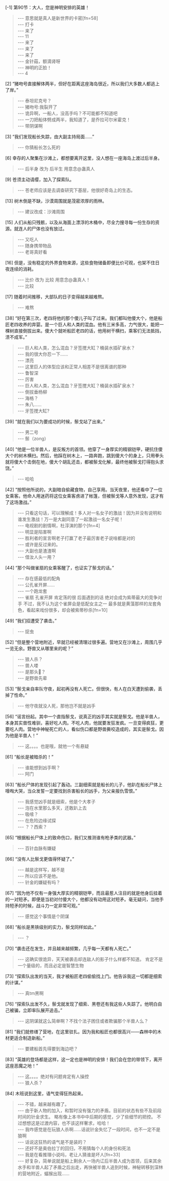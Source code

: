 
[-1] 第90节：大人，您是神明安排的英雄！
>--- 意思就是真人是新世界的卡密[fn=58]<br>
>--- 打卡<br>
>--- 来了<br>
>--- 11<br>
>--- 来了<br>
>--- 来了<br>
>--- 来了<br>
>--- 金针菇，额滴肾呀<br>
>--- 神明的正脸！<br>
>--- 4<br>

[2] “猪吻号直接解体两半，但好在距离这座海岛很近，所以我们大多数人都逃上了岸。”
>--- 泰坦尼克号？<br>
>--- 猪吻号:我裂开了<br>
>--- 诡异啊，一船人，没高手吗？不可能都不知道吧<br>
>--- 一刀把船体劈成两半，我知道了，是乔拉可尔米霍克！<br>
>--- 带阴谋啊<br>

[3] “我们发现船长失踪，由大副主持局面……”
>--- 你猜船长怎么死的<br>

[6] 幸存的人聚集在沙滩上，都想要离开这里，没人想在一座海岛上渡过后半身。
>--- 后半身  改为  后半生    用意念@蛊真人<br>

[9] 苍须主动请缨，加入了探索队。
>--- 苍老师应该是去调查研究下基层，他很好奇岛上的生态。<br>

[13] 树木倒是不缺，沙漠周围就是茂密浓厚的雨林。
>--- 建议改成：沙滩周围<br>

[15] 人们从船只残骸，以及从海面上漂浮的木桶中，尽全力搜寻每一份生存的资源。就连人的尸体也没有放过。
>--- 又吃人<br>
>--- 随身携带物品<br>
>--- 老哥真好看<br>

[16] 但是，没有稳定的外界食物来源，这些食物储备即便比价可观，也架不住日夜连续的消耗。
>--- 比价   改为   比较   用意念@蛊真人！<br>
>--- 比较<br>

[17] 随着时间推移，大部队的日子变得越来越难熬。
>--- 难熬<br>

[38] “好在第三次，老四将他的那个傻儿子叫了过来。我们都叫他傻大个，他是船匠老四收养的弃婴。是一个巨人和人类的混血。他有三米多高，力气很大，能把一棵树直接倒拔出来。傻大个就听船匠老四的话，他用树干横扫，乘客们无法抵挡，溃不成军。”
>--- 巨人和人类，怎么混血？牙签搅大缸？桶装水插矿泉水？<br>
>--- 我的很大你忍一下……<br>
>--- 漂亮<br>
>--- 这里巨人的体型应该和正常人相差不是很离谱的那种<br>
>--- 鲁智深<br>
>--- 厉害<br>
>--- 巨人和人类，怎么混血？牙签搅大缸？桶装水插矿泉水？<br>
>--- 倒拔垂杨柳<br>
>--- 海格？<br>
>--- 朱八……<br>
>--- 牙签搅大缸?<br>

[39] “就在我们以为要成功的时候，鬃戈站了出来。”
>--- 男二号<br>
>--- 鬃（zong）<br>

[40] “他是一位半兽人，是反叛方的首领。他穿了一身厚实的精钢铠甲，硬抗住傻大个的树木横扫。然后，他踩在树木上，一路奔跑，跳到傻大个的身上，只用拳头就将傻大个击倒在地，傻大个胡乱还击，都被鬃戈化解，最终他被鬃戈打得抱头求饶。”
>--- 哈哈<br>

[42] “按照他所说的，大副暗自偷藏食物，自己享用。当天夜里，他还看中了一位女乘客。他命人用迷药将这位女乘客虏进了帐篷，但被鬃戈等人意外发现，这才有了这场激战。”
>--- 只看这句话，可以理解成！多人对一名女子的激战！因为并没有说明和谁发生激战！万一是大副同意了一起激战一名女子呢！<br>
>--- 电视剧的剧情啊，杜淳演的那个[fn=4]<br>
>--- 明显是陷害啊<br>
>--- 胜利者的宣言啊老子打赢了老子最厉害老子说啥都是对的<br>
>--- 或许是反过来的。<br>
>--- 大副也是渣渣啊<br>
>--- 借汝人头一用？<br>

[44] “那个叫做雀扇的女乘客醒了，也证实了鬃戈的话。”
>--- 存在感最低的配角<br>
>--- 公孔雀开屏……<br>
>--- 一个跑龙套<br>
>--- 雀扇
孔雀开屏
肯定荡的很
后面遇到的话
绝对会成为紫蒂最大的竞争对手
不过，我不认为这个雀屏会是低配女主之一
最多就是黄藻那样的龙套角色，看起来戏份很多，却会被紫蒂秒杀[fn=10]<br>

[49] “我们招遭受了袭击。”
>--- 捉虫<br>

[52] “但是整个营地附近，早就已经被清理过很多遍。营地又在沙滩上，周围几乎一览无余。野兽又从哪里来的呢？”
>--- 狼人杀？<br>
>--- 兽人喽<br>
>--- 是那头🐺？<br>
>--- 是野兽先辈<br>

[53] “鬃戈亲自率队守夜，起初再没有人死亡。但很快，有人在白天遭到偷袭，丢掉了性命。”
>--- 他守夜就没人死，那他岂不就是凶手<br>

[56] “谣言纷起。其中一个直指鬃戈，说真正的凶手其实就是鬃戈。他是半兽人，本身其实兽性难驯，喜好吃人肉。不吃人肉，他就要发狂发疯。一旦变得疯狂，更要吃人肉。营地中神秘死亡的人，看似伤口都是野兽撕咬造成的，其实是鬃戈。因为他是半兽人！”
>--- 这。。。。也是哦，就他一个有悬疑<br>

[61] “船长是被暗杀的！”
>--- 谁能想到凶手啊？<br>
>--- 阿门<br>

[63] “船长尸体的发现引起了轰动。三副细索就是船长的儿子，他趴在船长尸体上嚎啕大哭，当众发誓一定要找到杀害船长的凶手，为父亲报仇雪恨。”
>--- 我感觉凶手就是细索，他是个大孝子<br>
>--- 泡在水里那么多天，还敢趴上去<br>
>--- 吸嗦？<br>
>--- 在危险边缘试探<br>
>--- ？？西索？<br>

[65] “根据船长尸体上的致命伤口，我们又推测谁有枪矛类的武器。”
>--- 百针血脉有嫌疑<br>

[66] “没有人比鬃戈更值得怀疑了。”
>--- 越是这样写，越不是<br>
>--- 所以应该不是他。<br>
>--- 针金的嫌疑有吗？<br>

[67] “因为他不仅有一身强大厚实的精钢铠甲，而且最惹人注目的就是他身后挂着的一对短矛。即便是当初对付傻大个，他都没有动用这对短矛。毫无疑问，当他手持短矛的时候，战斗力一定非常可观。”
>--- 感觉这个事情是个阴谋<br>

[68] “船长是黑铁级别的实力，鬃戈同样如此。”
>--- ？<br>

[70] “袭击还在发生，并且越来越频繁，几乎每一天都有人死亡。”
>--- 这确实很诡异，天天被袭击却连敌人的影子什么样都不知道。
肯定不是一个量级的，而且必定是智慧生物<br>

[73] “探索队出发的当天，我才被船匠老四偷偷找上门。他告诉我这一切都是细索的计谋。”
>--- 真tm黑啊<br>

[76] “探索队出发不久，鬃戈就发现了细索、黑卷还有我这些人失踪了。他明白自己被骗，立即率队展开追击。”
>--- 这阴谋就这么简单啊？不找个法子困住或者欺骗那个半兽人么？<br>

[81] “我们就修缮了营地，在这里驻扎。因为我和船匠也都很高兴——森林中的木材更适合制造新船。”
>--- 要建船首先得要到海边吧？<br>

[83] “英雄的登场都是这样，这一定也是神明的安排！我们会在您的带领下，离开这座恶魔之地！”
>--- 这。。。。绝对有问题肯定有人操控<br>
>--- 狼人杀？<br>

[84] 木班说到这里，语气变得狂热起来。
>--- 不错，越来越有趣了。<br>
>--- 由于新人物的加入，和暂时没有强力的矛盾。目前的状态有些不及前段时间的针金求生。
略有像上本书中中后期的感觉，少了些细节的把控。
不过想想这是过渡内容，也不该这样奢求，哈哈！<br>
>--- 我咋感觉是在玩狼人杀啊……话说针金失忆了一段时间，也不一定不是狼啊<br>
>--- 话说这狂热的语气是不是装的？<br>
>--- 还好不是奥伯拉丁的回归，不用猜每个人的身份和死法<br>
>--- 我是在看推理小说吗，老让人猜谁是坏人[fn=33]<br>
>--- 好复杂，简单说就是船上剩余人一场内讧后半兽人成为首领，后来其余水手和半兽人起了矛盾之后出走，再快被半兽人追到时候，神秘转移到深林的营地附近，蝠猴出现……<br>
